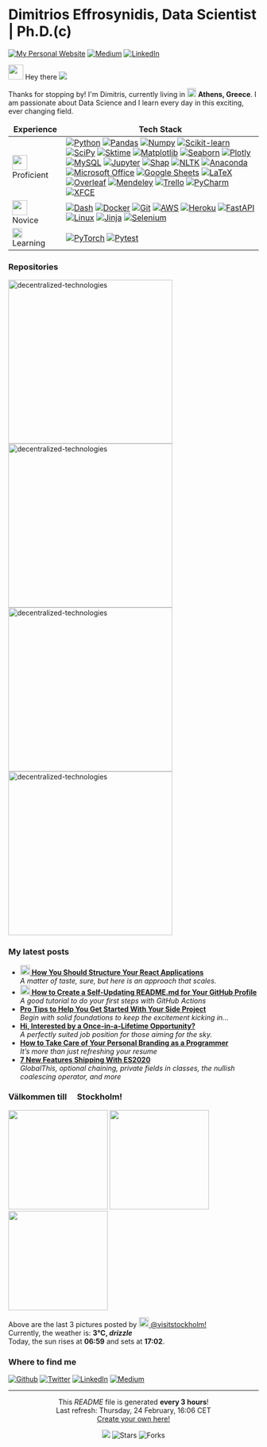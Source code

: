 <h1>Dimitrios Effrosynidis, Data Scientist | Ph.D.(c)</h1>

<p> 
<a href="https://deffro.github.io/" target="_blank"><img alt="My Personal Website" src="https://img.shields.io/badge/-My--Homepage-2e8b57?logo=nones&style=for-the-badge" /></a> 
<a href="https://medium.com/@dimitris.effrosynidis" target="_blank"><img alt="Medium" src="https://img.shields.io/badge/medium-%2312100E.svg?&style=for-the-badge&logo=medium&logoColor=white" /></a> 
<a href="https://www.linkedin.com/in/dimitrios-effrosynidis/" target="_blank"><img alt="LinkedIn" src="https://img.shields.io/badge/linkedin-%230077B5.svg?&style=for-the-badge&logo=linkedin&logoColor=white" /></a>
</p>


<img src="https://slackmojis.com/emojis/22158-oh-hello/download" width="30"/> Hey there 
![](https://komarev.com/ghpvc/?username=Deffro&label=Visitor) 

Thanks for stopping by! I'm Dimitris, currently living in <img src="https://img.icons8.com/fluency/344/greece-circular.png" width="18"/> <b>Athens, Greece</b>. I am passionate about Data Science and I learn every day in this exciting, ever changing field.


<table>
  <thead align="center">
    <tr border: none;>
      <td><b>Experience</b></td>
      <td><b>Tech Stack</b></td>
    </tr>
  </thead>
  <tbody>
    <tr>
      <td><img src="https://emojis.slackmojis.com/emojis/images/1621492453/40491/expert.gif?1621492453" width="30" style="margin-right:10px"/>Proficient</td>
      <td><a href="https://www.python.org/"><img alt="Python" src="https://img.shields.io/badge/-Python-4B8BBE?style=flat-square&logo=python&logoColor=white" /></a>
      <a href="https://pandas.pydata.org/"><img alt="Pandas" src="https://img.shields.io/badge/-Pandas-150458?style=flat-square&logo=pandas&logoColor=white" /></a>
        <a href="https://numpy.org/"><img alt="Numpy" src="https://img.shields.io/badge/-Numpy-8998CF?style=flat-square&logo=numpy&logoColor=white" /></a>
        <a href="https://scikit-learn.org/stable/index.html"><img alt="Scikit-learn" src="https://img.shields.io/badge/-Sklearn-fa9c3c?style=flat-square&logo=scikitlearn&logoColor=white" /></a>
        <a href="https://scipy.org/"><img alt="SciPy" src="https://img.shields.io/badge/-SciPy-325aa8?style=flat-square&logo=scipy&logoColor=white" /></a>
        <a href="https://www.sktime.org/en/stable/"><img alt="Sktime" src="https://img.shields.io/badge/-Sktime-15a382?style=flat-square" /></a>
        <a href="https://matplotlib.org/"><img alt="Matplotlib" src="https://img.shields.io/badge/-Matplotlib-11557c?style=flat-square" /></a>
        <a href="https://seaborn.pydata.org/"><img alt="Seaborn" src="https://img.shields.io/badge/-Seaborn-226280?style=flat-square" /></a>
        <a href="https://plotly.com/"><img alt="Plotly" src="https://img.shields.io/badge/-Plotly-03b1fc?style=flat-square&logo=plotly&logoColor=white" /></a>
        <a href="https://www.mysql.com/"><img alt="MySQL" src="https://img.shields.io/badge/-MySQL-f29111?style=flat-square&logo=mysql&logoColor=white" /></a>
        <a href="https://jupyter.org/"><img alt="Jupyter" src="https://img.shields.io/badge/-Jupyter-eb6c2d?style=flat-square&logo=jupyter&logoColor=white" /></a>
		<a href="https://shap.readthedocs.io/en/latest/index.html"><img alt="Shap" src="https://img.shields.io/badge/-Shap-a12d86?style=flat-square" /></a>
		<a href="https://www.nltk.org/"><img alt="NLTK" src="https://img.shields.io/badge/-NLTK-1d4959?style=flat-square" /></a>
		<a href="https://www.anaconda.com/"><img alt="Anaconda" src="https://img.shields.io/badge/-Anaconda-3EB049?style=flat-square&logo=anaconda&logoColor=white" /></a>
		<a href="https://www.office.com/"><img alt="Microsoft Office" src="https://img.shields.io/badge/-Microsoft%20Office-DC3E15?style=flat-square&logo=microsoftoffice&logoColor=white" /></a>
		<a href="https://docs.google.com/spreadsheets/"><img alt="Google Sheets" src="https://img.shields.io/badge/-Google%20Sheets-0F9D58?style=flat-square&logo=googlesheets&logoColor=white" /></a>
		<a href="https://www.latex-project.org/"><img alt="LaTeX" src="https://img.shields.io/badge/-LaTeX-1f8077?style=flat-square&logo=latex&logoColor=white" /></a>
		<a href="https://www.overleaf.com/"><img alt="Overleaf" src="https://img.shields.io/badge/-Overleaf-45a638?style=flat-square&logo=overleaf&logoColor=white" /></a>
		<a href="https://www.mendeley.com/"><img alt="Mendeley" src="https://img.shields.io/badge/-Mendeley-8a1c1c?style=flat-square&logo=mendeley&logoColor=white" /></a>
		<a href="https://trello.com/en"><img alt="Trello" src="https://img.shields.io/badge/-Trello-0084d1?style=flat-square&logo=trello&logoColor=white" /></a>
		<a href="https://www.jetbrains.com/pycharm/"><img alt="PyCharm" src="https://img.shields.io/badge/-PyCharm-41c473?style=flat-square&logo=pycharm&logoColor=white" /></a>
		<a href="https://xfce.org/"><img alt="XFCE" src="https://img.shields.io/badge/-XFCE-398ab3?style=flat-square&logo=xfce&logoColor=white" /></a>		
        </td>
    </tr>
    <tr>
        <td><img src="https://emojis.slackmojis.com/emojis/images/1621350945/39802/baby-yoda_hi.gif?1621350945" width="30" style="margin-right:10px"/>Novice</td>
        <td><a href="https://plotly.com/dash/"><img alt="Dash" src="https://img.shields.io/badge/-Dash-244b78?style=flat-square&logo=dash&logoColor=white" /></a>
            <a href="https://www.docker.com/"><img alt="Docker" src="https://img.shields.io/badge/-Docker-0db7ed?style=flat-square&logo=docker&logoColor=white" /></a>
            <a href="https://git-scm.com/"><img alt="Git" src="https://img.shields.io/badge/-Git-F1502F?style=flat-square&logo=git&logoColor=white" /></a>
            <a href="https://aws.amazon.com/"><img alt="AWS" src="https://img.shields.io/badge/-AWS-232f3e?style=flat-square&logo=amazonaws&logoColor=white" /></a>
            <a href="https://www.heroku.com/"><img alt="Heroku" src="https://img.shields.io/badge/-Heroku-430098?style=flat-square&logo=heroku&logoColor=white" /></a>
            <a href="https://fastapi.tiangolo.com/"><img alt="FastAPI" src="https://img.shields.io/badge/-FastAPI-35a691?style=flat-square&logo=fastapi&logoColor=white" /></a>
            <a href="https://www.linux.org/"><img alt="Linux" src="https://img.shields.io/badge/-Linux-F3CD00?style=flat-square&logo=linux&logoColor=white" /></a>
			<a href="https://jinja.palletsprojects.com/en/3.0.x/"><img alt="Jinja" src="https://img.shields.io/badge/-Jinja-910707?style=flat-square&logo=jinja&logoColor=white" /></a>
			<a href="https://www.selenium.dev/"><img alt="Selenium" src="https://img.shields.io/badge/-Selenium-68747a?style=flat-square&logo=selenium&logoColor=white" /></a>
        </td>
    </tr>
    <tr>
        <td><img src="https://slackmojis.com/emojis/18436-loading/download" width="20" style="margin-right:20px"/>Learning</td>
        <td>
           <a href="https://pytorch.org/"><img alt="PyTorch" src="https://img.shields.io/badge/-PyTorch-d6522d?style=flat-square&logo=pytorch&logoColor=white" /></a>
			<a href="https://docs.pytest.org/en/7.0.x/"><img alt="Pytest" src="https://img.shields.io/badge/-Pytest-ffd43b?style=flat-square&logo=pytest&logoColor=white" /></a> 
        </td>
    </tr>
  </tbody>
</table>    




</p>
<h3>Repositories</h3>
<a href="https://github.com/Deffro/text-preprocessing-techniques"><img width="330" src="https://denvercoder1-github-readme-stats.vercel.app/api/pin/?username=Deffro&repo=text-preprocessing-techniques&theme=react&bg_color=1F222E&title_color=F8D866&icon_color=F8D866&hide_border=false&show_icons=true" alt="decentralized-technologies"></a>	
<a href="https://github.com/Deffro/Data-Science-Portfolio"><img width="330" src="https://denvercoder1-github-readme-stats.vercel.app/api/pin/?username=Deffro&repo=Data-Science-Portfolio&theme=react&bg_color=1F222E&title_color=F8D866&icon_color=F8D866&hide_border=false&show_icons=true" alt="decentralized-technologies"></a>	
<a href="https://github.com/Deffro/random-dose-of-knowledge"><img width="330" src="https://denvercoder1-github-readme-stats.vercel.app/api/pin/?username=Deffro&repo=random-dose-of-knowledge&theme=react&bg_color=1F222E&title_color=F8D866&icon_color=F8D866&hide_border=false&show_icons=true" alt="decentralized-technologies"></a>
<a href="https://github.com/Deffro/statify"><img width="330" src="https://denvercoder1-github-readme-stats.vercel.app/api/pin/?username=Deffro&repo=statify&theme=react&bg_color=1F222E&title_color=F8D866&icon_color=F8D866&hide_border=false&show_icons=true" alt="decentralized-technologies"></a>





<h3>My latest posts</h3>
<ul>
  <li><a href="https://medium.com/better-programming/how-you-should-structure-your-react-applications-e7dd32375a98"><b><img src="https://emojipedia-us.s3.dualstack.us-west-1.amazonaws.com/thumbs/240/apple/237/gear_2699.png" width="20" alt="new" /> How You Should Structure Your React Applications</b></a><br/><i>A matter of taste, sure, but here is an approach that scales.</i></li>
  <li><a href="https://medium.com/@th.guibert/how-to-create-a-self-updating-readme-md-for-your-github-profile-f8b05744ca91"><b><img src="https://emojipedia-us.s3.dualstack.us-west-1.amazonaws.com/thumbs/240/apple/237/fire_1f525.png" width="20" alt="new" /> How to Create a Self-Updating README.md for Your GitHub Profile</b></a><br/><i>A good tutorial to do your first steps with GitHub Actions</i></li>
  <li><a href="https://medium.com/better-programming/pro-tips-to-help-you-get-started-with-your-side-project-15d01b76e0d8"><b>Pro Tips to Help You Get Started With Your Side Project</b></a><br/><i>Begin with solid foundations to keep the excitement kicking in...</i></li>
  <li><a href="https://medium.com/dev-genius/hi-interested-by-a-once-in-a-lifetime-opportunity-1777c889127c"><b>Hi, Interested by a Once-in-a-Lifetime Opportunity?</b></a><br/><i>A perfectly suited job position for those aiming for the sky.</i></li>
  <li><a href="https://medium.com/better-programming/how-to-take-care-of-your-personal-branding-as-a-programmer-2d3aeba56cb9"><b>How to Take Care of Your Personal Branding as a Programmer</b></a><br/><i>It’s more than just refreshing your resume</i></li>
  <li><a href="https://medium.com/better-programming/8-new-features-shipping-with-es2020-7a2721f710fb"><b>7 New Features Shipping With ES2020</b></a><br/><i>GlobalThis, optional chaining, private fields in classes, the nullish coalescing operator, and more</i></li>
</ul>
<h3>Välkommen till <img src="https://cdn-icons-png.flaticon.com/512/197/197564.png" width="13"/> Stockholm!</h3>
<p><img width="200" src="https:&#x2F;&#x2F;cdn2.dumpor.com&#x2F;view?q&#x3D;%3D%3DwM4YmZidTPkl2cfNmbfZSRGJDOEFjM20TZvZSQJZXcjJEUHNFbYVHaVVnVLx2T5UVeKhlT4Z1U5dkSGJjdEJzUtUFS1B3V4QVQfBDM9g2bmQTL30jYjNmJBFUQBJ0ZNBDZmJUQ90GZlZCWjhFMh9FWBFESTpXZhVkeQxUR9MGav91Yu9lJ2ATM9QXYj91Yu9lJ0Vmbu4GZjJmZuEmbm5iMtQzb3xmZu0WYydWY0Nnbp1Ddo91Yu9lJwgDMxgHM4ATMz9lcm9VNxU2XnBnatQ3ck1Dc0N3PnBnau42X2IDMzYDM5QDMzYzM2kTO2ATNx8lNykDO5UDM1gDM5UjM3YzX5UTMyUTN0cjMvUTMtUDO4IjLxUDdvY3L0Vmbu4GZjJmZuEmbm5iMtQzb3xmZu0WYydWY0Nnbp9yL6MHc0RHa" /> <img width="200" src="https:&#x2F;&#x2F;cdn1.dumpor.com&#x2F;view?q&#x3D;%3DMDOmZmY30DZpN3Xj52XmEjQBFUOxIjN9U2bmElMzlUYjtGUVJWYh9EMVRjZfRUTY9GSHBTVFFVdWVVOx0CNzRVUJN1NJNTLUF0XwATPo9mJ00yN9I2YjZSQBFUQCdWTwQmZCFUPtRWZmEGe6p3N4gVQ0Y1NUhVa2MnawQXPjh2bfNmbfZiMwETP0F2YfNmbfZCdl5mLuR2YiZmLh5mZuITL082dsZmLtFmcnFGdz5Wa9QHafNmbfZCM4ATM4BDOwEzcfJnZfVTMl91ZwpWL0NHZ9AHdz9zZwpmLu91MwEDO0QDO1ETMxETOzQzM0QDNfhTM0IDN5kTNzIDM4kDMwEzXxYzN0kjM0cjMvUTMtUDO4IjLxUDdvY3L0Vmbu4GZjJmZuEmbm5iMtQzb3xmZu0WYydWY0Nnbp9yL6MHc0RHa" /> <img width="200" src="https:&#x2F;&#x2F;cdn2.dumpor.com&#x2F;view?q&#x3D;%3D%3DwM4YmZidTPkl2cfNmbfZyMGNTQFFjM20TZvZSUNFmblR3bhRjdQlkc5JUNLd2R2A1NJRGURNEUQhVeyAXW6xkVoF1R4QHT4QVQfBDM9g2bmQTL30jYjNmJBFUQBJ0ZNBDZmJUQ90GZlZCd0R2ZB1CWBlFS2d3bBVlRXd1N9MGav91Yu9lJ4ATM9QXYj91Yu9lJ0Vmbu4GZjJmZuEmbm5iMtQzb3xmZu0WYydWY0Nnbp1Ddo91Yu9lJwgDMxgHM4ATMw9lcm9VNxU2XnBnatQ3ck1Dc0N3PnBnau42XwEzN2kTNzIDN5cDO1cTOzEDO38FM2ADM2IDOzIjM4kDN2YzX3IzMwgTM0cjMvUTMtUDO4IjLxUDdvY3L0Vmbu4GZjJmZuEmbm5iMtQzb3xmZu0WYydWY0Nnbp9yL6MHc0RHa" /></p>
<p>Above are the last 3 pictures posted by <a href="https://www.instagram.com/visitstockholm/" target="_blank"><img src="https://upload.wikimedia.org/wikipedia/commons/thumb/e/e7/Instagram_logo_2016.svg/1024px-Instagram_logo_2016.svg.png" width="20"/> @visitstockholm!</a><br/>Currently, the weather is: <b> 3°C, <i>drizzle</i></b></br>Today, the sun rises at <b>06:59</b> and sets at <b>17:02</b>.</p>
<h3>Where to find me</h3>
<p><a href="https://github.com/thmsgbrt" target="_blank"><img alt="Github" src="https://img.shields.io/badge/GitHub-%2312100E.svg?&style=for-the-badge&logo=Github&logoColor=white" /></a> <a href="https://twitter.com/Guibz16" target="_blank"><img alt="Twitter" src="https://img.shields.io/badge/twitter-%231DA1F2.svg?&style=for-the-badge&logo=twitter&logoColor=white" /></a> <a href="https://www.linkedin.com/in/thomas-guibert" target="_blank"><img alt="LinkedIn" src="https://img.shields.io/badge/linkedin-%230077B5.svg?&style=for-the-badge&logo=linkedin&logoColor=white" /></a> <a href="https://medium.com/@th.guibert" target="_blank"><img alt="Medium" src="https://img.shields.io/badge/medium-%2312100E.svg?&style=for-the-badge&logo=medium&logoColor=white" /></a>
</p>

------------
<p align="center">This <i>README</i> file is generated <b>every 3 hours</b>!</br>Last refresh: Thursday, 24 February, 16:06 CET<br /><a href="https://medium.com/@th.guibert/how-to-create-a-self-updating-readme-md-for-your-github-profile-f8b05744ca91">Create your own here!</a></p>
<p align="center"><img src="https://github.com/thmsgbrt/thmsgbrt/workflows/README%20build/badge.svg" /> <img alt="Stars" src="https://img.shields.io/github/stars/thmsgbrt/thmsgbrt?style=flat-square&labelColor=343b41"/> <img alt="Forks" src="https://img.shields.io/github/forks/thmsgbrt/thmsgbrt?style=flat-square&labelColor=343b41"/></p>

